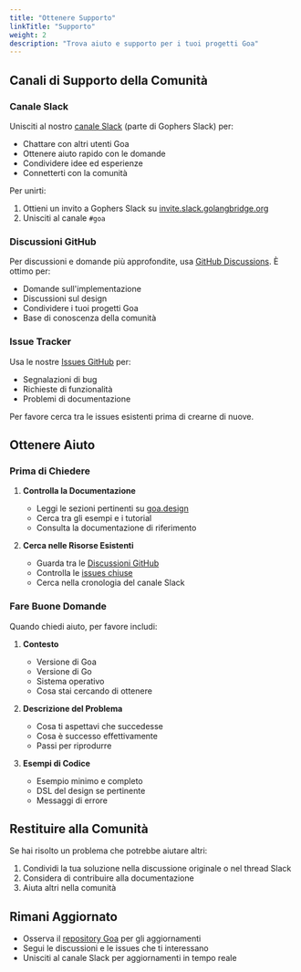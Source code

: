 ```yaml
---
title: "Ottenere Supporto"
linkTitle: "Supporto"
weight: 2
description: "Trova aiuto e supporto per i tuoi progetti Goa"
---
```


## Canali di Supporto della Comunità

### Canale Slack

Unisciti al nostro [canale Slack](https://gophers.slack.com/messages/goa/) (parte di Gophers Slack) per:
- Chattare con altri utenti Goa
- Ottenere aiuto rapido con le domande
- Condividere idee ed esperienze
- Connetterti con la comunità

Per unirti:
1. Ottieni un invito a Gophers Slack su [invite.slack.golangbridge.org](https://invite.slack.golangbridge.org)
2. Unisciti al canale `#goa`

### Discussioni GitHub

Per discussioni e domande più approfondite, usa [GitHub Discussions](https://github.com/goadesign/goa/discussions). È ottimo per:
- Domande sull'implementazione
- Discussioni sul design
- Condividere i tuoi progetti Goa
- Base di conoscenza della comunità

### Issue Tracker

Usa le nostre [Issues GitHub](https://github.com/goadesign/goa/issues) per:
- Segnalazioni di bug
- Richieste di funzionalità
- Problemi di documentazione

Per favore cerca tra le issues esistenti prima di crearne di nuove.

## Ottenere Aiuto

### Prima di Chiedere

1. **Controlla la Documentazione**
   - Leggi le sezioni pertinenti su [goa.design](https://goa.design)
   - Cerca tra gli esempi e i tutorial
   - Consulta la documentazione di riferimento

2. **Cerca nelle Risorse Esistenti**
   - Guarda tra le [Discussioni GitHub](https://github.com/goadesign/goa/discussions)
   - Controlla le [issues chiuse](https://github.com/goadesign/goa/issues?q=is%3Aissue+is%3Aclosed)
   - Cerca nella cronologia del canale Slack

### Fare Buone Domande

Quando chiedi aiuto, per favore includi:

1. **Contesto**
   - Versione di Goa
   - Versione di Go
   - Sistema operativo
   - Cosa stai cercando di ottenere

2. **Descrizione del Problema**
   - Cosa ti aspettavi che succedesse
   - Cosa è successo effettivamente
   - Passi per riprodurre

3. **Esempi di Codice**
   - Esempio minimo e completo
   - DSL del design se pertinente
   - Messaggi di errore

## Restituire alla Comunità

Se hai risolto un problema che potrebbe aiutare altri:

1. Condividi la tua soluzione nella discussione originale o nel thread Slack
2. Considera di contribuire alla documentazione
3. Aiuta altri nella comunità

## Rimani Aggiornato

- Osserva il [repository Goa](https://github.com/goadesign/goa) per gli aggiornamenti
- Segui le discussioni e le issues che ti interessano
- Unisciti al canale Slack per aggiornamenti in tempo reale
 